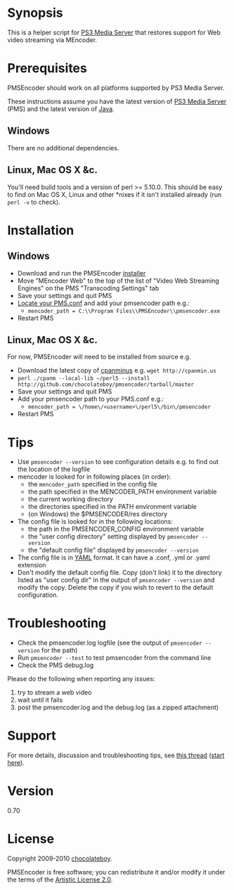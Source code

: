 # Synopsis <a name="Synopsis"></a>

This is a helper script for [PS3 Media Server](http://code.google.com/p/ps3mediaserver/) that restores support for Web video streaming via MEncoder.

# Prerequisites <a name="Prerequisites"></a>

PMSEncoder should work on all platforms supported by PS3 Media Server.

These instructions assume you have the latest version of [PS3 Media Server](http://ps3mediaserver.org/forum/viewtopic.php?f=2&t=3217) (PMS) and the latest version of [Java](http://www.java.com/en/download/index.jsp).

## Windows <a name="Windows"></a>

There are no additional dependencies.

## Linux, Mac OS X &c. <a name="Linux, Mac OS X &c."></a>

You'll need build tools and a version of perl >= 5.10.0. This should be easy to find on Mac OS X, Linux and other *nixes if it isn't installed already (run `perl -v` to check).

# Installation <a name="Installation"></a>

## Windows <a name="Windows"></a>

* Download and run the PMSEncoder [installer](http://cloud.github.com/downloads/chocolateboy/pmsencoder/PMSEncoder-0.70.exe)
* Move "MEncoder Web" to the top of the list of "Video Web Streaming Engines" on the PMS "Transcoding Settings" tab
* Save your settings and quit PMS
* [Locate your PMS.conf](http://ps3mediaserver.org/forum/viewtopic.php?f=2&t=5301) and add your pmsencoder path e.g.:
  * `mencoder_path = C:\\Program Files\\PMSEncoder\\pmsencoder.exe`
* Restart PMS

## Linux, Mac OS X &c. <a name="Unix"></a>

For now, PMSEncoder will need to be installed from source e.g.

  * Download the latest copy of [cpanminus](http://github.com/miyagawa/cpanminus) e.g. `wget http://cpanmin.us`
  * `perl ./cpanm --local-lib ~/perl5 --install http://github.com/chocolateboy/pmsencoder/tarball/master`
* Save your settings and quit PMS
* Add your pmsencoder path to your PMS.conf e.g.:
  * `mencoder_path = \/home\/<username>\/perl5\/bin\/pmsencoder`
* Restart PMS

# Tips <a name="Tips"></a>
* Use `pmsencoder --version` to see configuration details e.g. to find out the location of the logfile
* mencoder is looked for in following places (in order):
  * the `mencoder_path` specified in the config file
  * the path specified in the MENCODER_PATH environment variable
  * the current working directory
  * the directories specified in the PATH environment variable
  * (on Windows) the $PMSENCODER/res directory
* The config file is looked for in the following locations:
  * the path in the PMSENCODER_CONFIG environment variable
  * the "user config directory" setting displayed by `pmsencoder --version`
  * the "default config file" displayed by `pmsencoder --version`
* The config file is in [YAML](http://en.wikipedia.org/wiki/YAML) format. It can have a .conf, .yml or .yaml extension
* Don't modify the default config file. Copy (don't link) it to the directory listed as "user config dir" in the output of `pmsencoder --version` and modify the copy. Delete the copy if you wish to revert to the default configuration.

# Troubleshooting <a name="Troubleshooting"></a>
* Check the pmsencoder.log logfile (see the output of `pmsencoder --version` for the path)
* Run `pmsencoder --test` to test pmsencoder from the command line
* Check the PMS debug.log

Please do the following when reporting any issues:

1. try to stream a web video
2. wait until it fails
3. post the pmsencoder.log and the debug.log (as a zipped attachment)

# Support <a name="Support"></a>

For more details, discussion and troubleshooting tips, see [this thread](http://ps3mediaserver.org/forum/viewtopic.php?f=6&t=5002) ([start here](http://ps3mediaserver.org/forum/viewtopic.php?f=6&t=5002#p22479)).

# Version <a name="Version"></a>

0.70

# License <a name="License"></a>

Copyright 2009-2010 [chocolateboy](mailto:chocolate@cpan.org).

PMSEncoder is free software; you can redistribute it and/or modify it under the terms of the [Artistic License 2.0](http://www.opensource.org/licenses/artistic-license-2.0.php).
